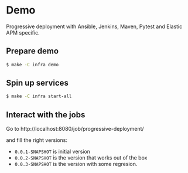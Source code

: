 # Demo

Progressive deployment with Ansible, Jenkins, Maven, Pytest and Elastic APM specific.

## Prepare demo

```bash
$ make -C infra demo
```
## Spin up services

```bash
$ make -C infra start-all
```

## Interact with the jobs

Go to http://localhost:8080/job/progressive-deployment/

and fill the right versions:

* `0.0.1-SNAPSHOT` is initial version
* `0.0.2-SNAPSHOT` is the version that works out of the box
* `0.0.3-SNAPSHOT` is the version with some regresion.

